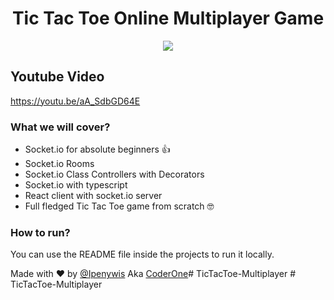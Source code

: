 <div align="center">

# Tic Tac Toe Online Multiplayer Game

<a align="center" href="https://youtu.be/aA_SdbGD64E"><img src="https://i.imgur.com/PmQyGRO.png" /></a>

</div>

## Youtube Video
https://youtu.be/aA_SdbGD64E

### What we will cover?
- Socket.io for absolute beginners 👍
- Socket.io Rooms
- Socket.io Class Controllers with Decorators
- Socket.io with typescript
- React client with socket.io server
- Full fledged Tic Tac Toe game from scratch 🤓


### How to run?
You can use the README file inside the projects to run it locally.


Made with ❤️ by [@Ipenywis](https://twitter.com/ipenywis) Aka [CoderOne](https://youtube.com/c/coderone)#   T i c T a c T o e - M u l t i p l a y e r  
 #   T i c T a c T o e - M u l t i p l a y e r  
 